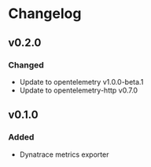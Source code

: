 # Changelog

## v0.2.0

### Changed

- Update to opentelemetry v1.0.0-beta.1
- Update to opentelemetry-http v0.7.0

## v0.1.0

### Added

- Dynatrace metrics exporter
